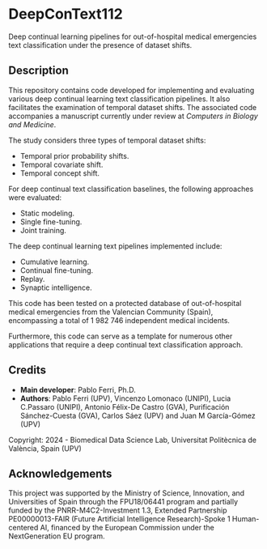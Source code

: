 # DeepConText112
Deep continual learning pipelines for out-of-hospital medical emergencies text classification under the presence of dataset shifts.

## Description
This repository contains code developed for implementing and evaluating various deep continual learning text classification pipelines. It also facilitates the examination of temporal dataset shifts. The associated code accompanies a manuscript currently under review at *Computers in Biology and Medicine*.

The study considers three types of temporal dataset shifts:
- Temporal prior probability shifts.
- Temporal covariate shift.
- Temporal concept shift.

For deep continual text classification baselines, the following approaches were evaluated:
- Static modeling.
- Single fine-tuning.
- Joint training.

The deep continual learning text pipelines implemented include:
- Cumulative learning.
- Continual fine-tuning.
- Replay.
- Synaptic intelligence.

This code has been tested on a protected database of out-of-hospital medical emergencies from the Valencian Community (Spain), encompassing a total of 1 982 746 independent medical incidents. 

Furthermore, this code can serve as a template for numerous other applications that require a deep continual text classification approach.

## Credits
- **Main developer**: Pablo Ferri, Ph.D.
- **Authors**: Pablo Ferri (UPV), Vincenzo Lomonaco (UNIPI), Lucia C.Passaro (UNIPI), Antonio Félix-De Castro (GVA), Purificación Sánchez-Cuesta (GVA), Carlos Sáez (UPV) and Juan M García-Gómez (UPV)

Copyright: 2024 - Biomedical Data Science Lab, Universitat Politècnica de València, Spain (UPV)

## Acknowledgements
This project was supported by the Ministry of Science, Innovation, and Universities of Spain through the FPU18/06441 program and partially funded by the PNRR-M4C2-Investment 1.3, Extended Partnership PE00000013-FAIR (Future Artificial Intelligence Research)-Spoke 1 Human-centered AI, financed by the European Commission under the NextGeneration EU program.

